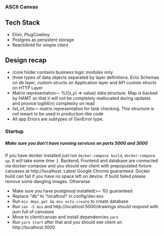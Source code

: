### ASCII Canvas

## Tech Stack
* Elixir, PlugCowboy
* Postgres as persistent storage
* React/Antd for simple client

## Design recap

* /core folder contains business logic modules only
* three types of data objects separated by layer definitions. Ecto Schemas on db layer, custom structs on Application layer and API custom structs on HTTP Layer
* Matrix representation— %{{x,y} => value} data structure. Map is backed by HAMT so that it will not be completely reallocated during updates and provice log64(n) complexity on read
* list_of_lists— matrix representation for task checking. This structure is not meant to be used in production-like code
* All app Errors are subtypes of GenError type. 

### Startup

##### Make sure you don't have running services on ports 5000 and 3000 

If you have docker installed just run
`docker-compose build`, `docker-compose up`. It will take some time :). Backend, Frontend and database are connected via docker-compose and you should see client with prepopulated fixture canvases at http://localhost. 
Latest Google Chrome guaranteed. Docker build can fail if you have no space left on device. If build failed please remove some dangling images.
Otherwise 

* Make sure you have postgresql installed(>= 10) guaranteed
* Replace "db" to "localhost" in config/dev.exs
* Run `mix deps.get && mix ecto.create` to create database
* Run `iex -S mix` and http://localhost:5000/drawings should respond with json full of canvases
* Move to client/canvas and install dependencies `yarn`
* Run `yarn start` after that and you should see client on http://localhost:3000
 
